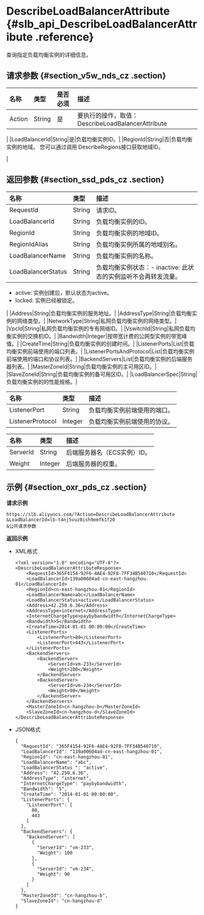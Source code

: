 # DescribeLoadBalancerAttribute {#slb_api_DescribeLoadBalancerAttribute .reference}

查询指定负载均衡实例的详细信息。

## 请求参数 {#section_v5w_nds_cz .section}

|名称|类型|是否必须|描述|
|:-|:-|:---|:-|
|Action|String|是|要执行的操作，取值：DescribeLoadBalancerAttribute

|
|LoadBalancerId|String|是|负载均衡实例ID。|
|RegionId|String|否|负载均衡实例的地域。 您可以通过调用 DescribeRegions接口获取地域ID。

|

## 返回参数 {#section_ssd_pds_cz .section}

|名称|类型|描述|
|:-|:-|:-|
|RequestId|String|请求ID。|
|LoadBalancerId|String|负载均衡实例的ID。|
|RegionId|String|负载均衡实例的地域ID。|
|RegionIdAlias|String|负载均衡实例所属的地域别名。|
|LoadBalancerName|String|负载均衡实例的名称。|
|LoadBalancerStatus|String|负载均衡实例状态：-   inactive: 此状态的实例监听不会再转发流量。
-   active: 实例创建后，默认状态为active。
-   locked: 实例已经被锁定。

|
|Address|String|负载均衡实例的服务地址。|
|AddressType|String|负载均衡实例的网络类型。|
|NetworkType|String|私网负载均衡实例的网络类型。|
|VpcId|String|私网负载均衡实例的专有网络ID。|
|VswitchId|String|私网负载均衡实例的交换机ID。|
|Bandwidth|Integer|按带宽计费的公网型实例的带宽峰值。|
|CreateTime|String|负载均衡实例的创建时间。|
|ListenerPorts|List|负载均衡实例前端使用的端口列表。|
|ListenerPortsAndProtocol|List|负载均衡实例前端使用的端口和协议列表。|
|BackendServers|List|负载均衡实例的后端服务器列表。|
|MasterZoneId|String|负载均衡实例的主可用区ID。|
|SlaveZoneId|String|负载均衡实例的备可用区ID。|
|LoadBalancerSpec|String|负载均衡实例的的性能规格。|

|名称|类型|描述|
|:-|:-|:-|
|ListenerPort|String|负载均衡实例前端使用的端口。|
|ListenerProtocol|Integer|负载均衡实例前端使用的协议。|

|名称|类型|描述|
|:-|:-|:-|
|ServerId|String|后端服务器名（ECS实例）ID。|
|Weight|Integer|后端服务器的权重。|

## 示例 {#section_oxr_pds_cz .section}

**请求示例**

``` {#public}
https://slb.aliyuncs.com/?Action=DescribeLoadBalancerAttribute
&LoadBalancerId=lb-t4nj5vuz8ish9emfk1f20
&公共请求参数
```

**返回示例**

-   XML格式

    ```
    <?xml version="1.0" encoding="UTF-8"?>
    <DescribeLoadBalancerAttributeResponse>
    	<RequestId>365F4154-92F6-4AE4-92F8-7FF34B540710</RequestId>
    	<LoadBalancerId>139a00604ad-cn-east-hangzhou-01</LoadBalancerId>
    	<RegionId>cn-east-hangzhou-01</RegionId>
    	<LoadBalancerName>abc</LoadBalancerName>
    	<LoadBalancerStatus>active</LoadBalancerStatus>
    	<Address>42.250.6.36</Address>
    	<AddressType>internet</AddressType>
    	<InternetChargeType>paybybandwidth</InternetChargeType>
    	<Bandwidth>5</Bandwidth>
    	<CreateTime>2014-01-01 00:00:00</CreateTime>
    	<ListenerPorts>
    		<ListenerPort>80</ListenerPort>
    		<ListenerPort>443</ListenerPort>
    	</ListenerPorts>
    	<BackendServers>
    		<BackendServer>
    			<ServerId>vm-233</ServerId>
    			<Weight>100</Weight>
    		</BackendServer>
    		<BackendServer>
    			<ServerId>vm-234</ServerId>
    			<Weight>90</Weight>
    		</BackendServer>
    	</BackendServers>
    	<MasterZoneId>cn-hangzhou-b</MasterZoneId>
    	<SlaveZoneId>cn-hangzhou-d</SlaveZoneId>
    </DescribeLoadBalancerAttributeResponse>
    ```

-   JSON格式

    ```
    {
      "RequestId": "365F4154-92F6-4AE4-92F8-7FF34B540710",
      "LoadBalancerId": "139a00604ad-cn-east-hangzhou-01",
      "RegionId": "cn-east-hangzhou-01",
      "LoadBalancerName": "abc",
      "LoadBalancerStatus ": "active",
      "Address": "42.250.6.36",
      "AddressType": "internet",
      "InternetChargeType": "paybybandwidth",
      "Bandwidth": "5",
      "CreateTime": "2014-01-01 00:00:00",
      "ListenerPorts": {
        "ListenerPort": [
          80,
          443
        ]
      },
      "BackendServers": {
        "BackendServer": [
          {
            "ServerId": "vm-233",
            "Weight": 100
          },
          {
            "ServerId": "vm-234",
            "Weight": 90
          }
        ]
      },
      "MasterZoneId": "cn-hangzhou-b",
      "SlaveZoneId": "cn-hangzhou-d"
    }  
    ```


